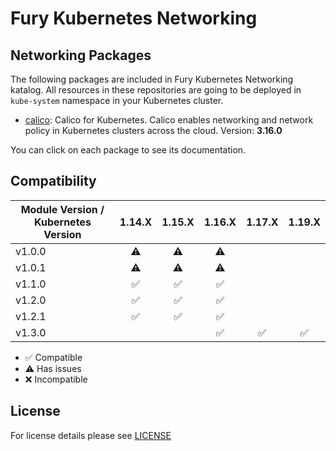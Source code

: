 # Fury Kubernetes Networking

## Networking Packages

The following packages are included in Fury Kubernetes Networking katalog. All
resources in these repositories are going to be deployed in `kube-system`
namespace in your Kubernetes cluster.

- [calico](katalog/calico): Calico for Kubernetes. Calico enables networking and
network policy in Kubernetes clusters across the cloud. Version: **3.16.0**

You can click on each package to see its documentation.

## Compatibility

| Module Version / Kubernetes Version | 1.14.X             | 1.15.X             | 1.16.X             | 1.17.X             | 1.19.X             |
|-------------------------------------|:------------------:|:------------------:|:------------------:|:------------------:|:------------------:|
| v1.0.0                              |      :warning:     |      :warning:     |      :warning:     |                    |                    |
| v1.0.1                              |      :warning:     |      :warning:     |      :warning:     |                    |                    |
| v1.1.0                              | :white_check_mark: | :white_check_mark: | :white_check_mark: |                    |                    |
| v1.2.0                              | :white_check_mark: | :white_check_mark: | :white_check_mark: |                    |                    |
| v1.2.1                              | :white_check_mark: | :white_check_mark: | :white_check_mark: |                    |                    |
| v1.3.0                              |                    |                    | :white_check_mark: | :white_check_mark: | :white_check_mark: |

- :white_check_mark: Compatible
- :warning: Has issues
- :x: Incompatible


## License

For license details please see [LICENSE](LICENSE)
